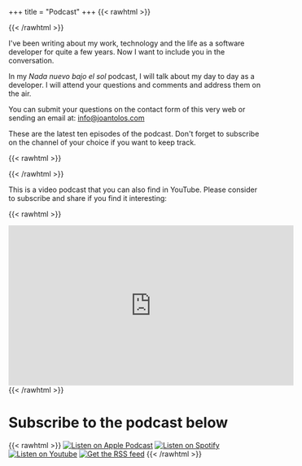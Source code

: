 +++
title = "Podcast"
+++
{{< rawhtml >}}
<html>
<head>
<meta name="viewport" content="width=device-width, initial-scale=1">
<style>
* .image-link {
    border: none !important;
}
</style>
</head>
</html>
{{< /rawhtml >}}

I've been writing about my work, technology and the life as a software developer for quite a few years. Now I want to include you in the conversation.

In my _Nada nuevo bajo el sol_ podcast, I will talk about my day to day as a developer. I will attend your questions and comments and address them on the air.

You can submit your questions on the contact form of this very web or sending an email at: info@joantolos.com

These are the latest ten episodes of the podcast. Don't forget to subscribe on the channel of your choice if you want to keep track.

{{< rawhtml >}}
<div id='buzzsprout-large-player-1758642-limit-10'></div><script type='text/javascript' charset='utf-8' src='https://www.buzzsprout.com/1758642.js?player=large&limit=10&container_id=buzzsprout-large-player-1758642-limit-10'></script>
{{< /rawhtml >}}

This is a video podcast that you can also find in YouTube. Please consider to subscribe and share if you find it interesting:

{{< rawhtml >}}
<iframe width="560" height="315" src="https://www.youtube.com/embed/lNtODHKPhvM" title="YouTube video player" frameborder="0" allow="accelerometer; autoplay; clipboard-write; encrypted-media; gyroscope; picture-in-picture" allowfullscreen></iframe>
{{< /rawhtml >}}


# Subscribe to the podcast below

{{< rawhtml >}}
<a href="https://podcasts.apple.com/es/podcast/nada-nuevo-bajo-el-sol/id1563220961 " target="_blank" class="image-link"><img src="/img/nadaNuevoBajoElSol/apple.png" alt="Listen on Apple Podcast"></a>
<a href="https://open.spotify.com/show/6BcHhm3wO3cvSIMZL6ssG8" target="_blank" class="image-link"><img src="/img/nadaNuevoBajoElSol/spotify.png" alt="Listen on Spotify"></a>
<a href="http://youtube.com/channel/UC4wf7OriE3f08dmbVvHykQg?sub_confirmation=1" target="_blank" class="image-link"><img src="/img/nadaNuevoBajoElSol/youtube.png" alt="Listen on Youtube"></a>
<a href="https://feeds.buzzsprout.com/1758642.rss" target="_blank" class="image-link"><img src="/img/nadaNuevoBajoElSol/rss.png" alt="Get the RSS feed"></a>
{{< /rawhtml >}}
